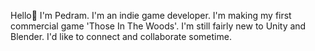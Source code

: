 Hello👋 I'm Pedram. I'm an indie game developer.
I'm making my first commercial game 'Those In The Woods'.
I'm still fairly new to Unity and Blender.
I'd like to connect and collaborate sometime.
